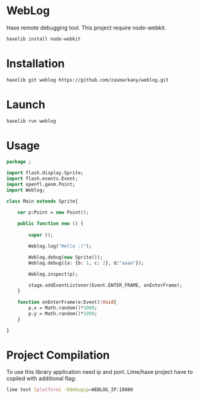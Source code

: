 WebLog
============

Haxe remote debugging tool.
This project require node-webkit.
```sh
haxelib install node-webkit
```




Installation
=========
```sh
haxelib git weblog https://github.com/zasmarkany/weblog.git
```



Launch
=========
```sh
haxelib run weblog
```


Usage
=========
```haxe
package ;

import flash.display.Sprite;
import flash.events.Event;
import openfl.geom.Point;
import Weblog;

class Main extends Sprite{

	var p:Point = new Point();
	
	public function new () {
		
		super ();

		Weblog.log("Hello :)");

		Weblog.debug(new Sprite());
		Weblog.debug({a: {b: 1, c: 2}, d:"aaaa"});

		Weblog.inspect(p);
		
		stage.addEventListener(Event.ENTER_FRAME, onEnterFrame);
	}

	function onEnterFrame(e:Event):Void{
		p.x = Math.random()*1000;
		p.y = Math.random()*1000;
	}

}
```


Project Compilation
=========
To use this library application need ip and port. 
Lime/haxe project have to copiled with additional flag:
```sh
lime test [platform] -Ddebugip=WEBLOG_IP:18080
```